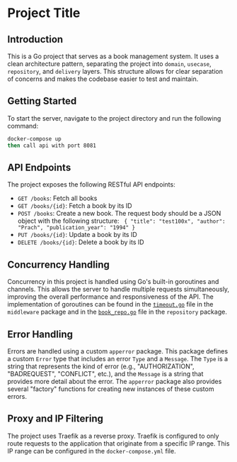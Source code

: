 # Project Title

## Introduction
This is a Go project that serves as a book management system. It uses a clean architecture pattern, separating the project into `domain`, `usecase`, `repository`, and `delivery` layers. This structure allows for clear separation of concerns and makes the codebase easier to test and maintain.

## Getting Started
To start the server, navigate to the project directory and run the following command:

```sh
docker-compose up
then call api with port 8081
```

## API Endpoints
The project exposes the following RESTful API endpoints:

- `GET /books`: Fetch all books
- `GET /books/{id}`: Fetch a book by its ID
- `POST /books`:  Create a new book. The request body should be a JSON object with the following structure: `
{
    "title": "test100x",
    "author": "Prach",
    "publication_year": "1994"
}`
- `PUT /books/{id}`: Update a book by its ID
- `DELETE /books/{id}`: Delete a book by its ID

## Concurrency Handling
Concurrency in this project is handled using Go's built-in goroutines and channels. This allows the server to handle multiple requests simultaneously, improving the overall performance and responsiveness of the API. The implementation of goroutines can be found in the [`timeout.go`](delivery/middleware/timeout.go) file in the `middleware` package and in the [`book_repo.go`](repository/book_repo.go) file in the `repository` package.

## Error Handling
Errors are handled using a custom `apperror` package. This package defines a custom `Error` type that includes an error `Type` and a `Message`. The `Type` is a string that represents the kind of error (e.g., "AUTHORIZATION", "BADREQUEST", "CONFLICT", etc.), and the `Message` is a string that provides more detail about the error. The `apperror` package also provides several "factory" functions for creating new instances of these custom errors.

## Proxy and IP Filtering
The project uses Traefik as a reverse proxy. Traefik is configured to only route requests to the application that originate from a specific IP range. This IP range can be configured in the `docker-compose.yml` file.